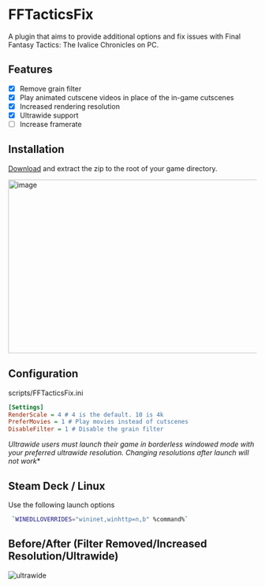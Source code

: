 # FFTacticsFix
A plugin that aims to provide additional options and fix issues with Final Fantasy Tactics: The Ivalice Chronicles on PC.

## Features
- [x] Remove grain filter
- [x] Play animated cutscene videos in place of the in-game cutscenes
- [x] Increased rendering resolution
- [x] Ultrawide support
- [ ] Increase framerate
      
## Installation
[Download](https://github.com/cipherxof/FFTacticsFix/releases) and extract the zip to the root of your game directory.
 
<img width="905" height="352" alt="image" src="https://github.com/user-attachments/assets/6b576ce9-44c6-4a45-821a-d6674286312d" />

## Configuration

scripts/FFTacticsFix.ini

```ini
[Settings]
RenderScale = 4 # 4 is the default. 10 is 4k
PreferMovies = 1 # Play movies instead of cutscenes
DisableFilter = 1 # Disable the grain filter
```

*Ultrawide users must launch their game in borderless windowed mode with your preferred ultrawide resolution. Changing resolutions after launch will not work**

## Steam Deck / Linux

Use the following launch options

```bash
 `WINEDLLOVERRIDES="wininet,winhttp=n,b" %command%` 
 ```
 
## Before/After (Filter Removed/Increased Resolution/Ultrawide)

![ultrawide](https://github.com/user-attachments/assets/4ff92e18-cf6e-4ef3-84ad-164fa4f05638)

